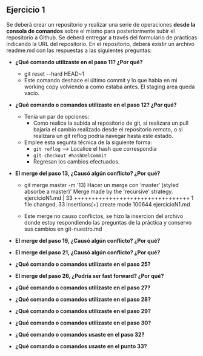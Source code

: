## Ejercicio 1

Se deberá crear un repositorio y realizar una serie de operaciones **desde la consola de
comandos** sobre el mismo para posteriormente subir el repositorio a Github.
Se deberá entregar a través del formulario de prácticas indicando la URL del repositorio. En el
repositorio, deberá existir un archivo readme.md con las respuestas a las siguientes preguntas:

- **¿Qué comando utilizaste en el paso 11? ¿Por qué?**

  - git reset --hard HEAD~1
  - Este comando deshace el último commit y lo que había en mi working copy
    volviendo a como estaba antes. El staging area queda vacío.

- **¿Qué comando o comandos utilizaste en el paso 12? ¿Por qué?**

  - Tenia un par de opciones:
    - Como realice la subida al repositorio de git, si realizara un pull bajaria el cambio realizado desde el repositorio remoto, o si realizara un git reflog podria navegar hasta este estado.
  - Emplee esta segunta técnica de la siguiente forma:
    - `git reflog` --> Localice el hash que correspondia
    - `git checkout #hashDelCommit`
    - Regresan los cambios efectuados.

- **El merge del paso 13, ¿Causó algún conflicto? ¿Por qué?**

  - git merge master -m '13) Hacer un merge con ‘master’ (styled absorbe a master)'
    Merge made by the 'recursive' strategy.
    ejercicioN1.md | 33 +++++++++++++++++++++++++++++++++
    1 file changed, 33 insertions(+)
    create mode 100644 ejercicioN1.md

  - Este merge no causo conflictos, se hizo la insercion del archivo donde estoy respondiendo las preguntas de la práctica y conservo sus cambios en git-nuestro.md

- **El merge del paso 19, ¿Causó algún conflicto? ¿Por qué?**
- **El merge del paso 21, ¿Causó algún conflicto? ¿Por qué?**
- **¿Qué comando o comandos utilizaste en el paso 25?**
- **El merge del paso 26, ¿Podría ser fast forward? ¿Por qué?**
- **¿Qué comando o comandos utilizaste en el paso 27?**
- **¿Qué comando o comandos utilizaste en el paso 28?**
- **¿Qué comando o comandos utilizaste en el paso 29?**
- **¿Qué comando o comandos utilizaste en el paso 30?**
- **¿Qué comando o comandos usaste en el paso 32?**
- **¿Qué comando o comandos usaste en el punto 33?**
